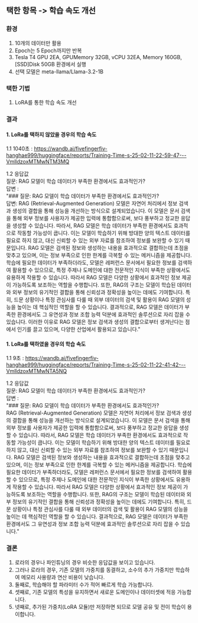 ## 택한 항목 -> 학습 속도 개선

### 환경
1. 10개의 데이터만 활용
2. Epoch는 5 Epoch까지만 반복
3. Tesla T4 GPU 2EA, GPUMemory 32GB, vCPU 32EA, Memory 160GB, [SSD]Disk 50GB 환경에서 실행
4. 선택 모델은 meta-llama/Llama-3.2-1B

### 택한 기법
1. LoRA를 통한 학습 속도 개선

### 결과
#### 1. LoRa를 택하지 않았을 경우의 학습 속도
1.1 1040초 : https://wandb.ai/fivefingerfiv-hanghae999/huggingface/reports/Training-Time-s-25-02-11-22-59-47---VmlldzoxMTMwNTM3MQ

1.2 응답값  
질문: RAG 모델이 학습 데이터가 부족한 환경에서도 효과적인가?  
답변 :   
"### 질문: RAG 모델이 학습 데이터가 부족한 환경에서도 효과적인가?  
답변: RAG (Retrieval-Augmented Generation) 모델은 자연어 처리에서 정보 검색과 생성의 결합을 통해 성능을 개선하는 방식으로 설계되었습니다. 이 모델은 문서 검색을 통해 외부 정보를 사용자가 제공한 입력에 통합함으로써, 보다 풍부하고 정교한 응답을 생성할 수 있습니다. 따라서, RAG 모델은 학습 데이터가 부족한 환경에서도 효과적으로 작동할 가능성이 큽니다. 이는 모델이 학습하기 위해 방대한 양의 텍스트 데이터를 필요로 하지 않고, 대신 신뢰할 수 있는 외부 자료를 참조하여 정보를 보완할 수 있기 때문입니다.
 RAG 모델은 검색된 정보와 생성하는 내용을 효과적으로 결합하는데 초점을 맞추고 있으며, 이는 정보 부족으로 인한 한계를 극복할 수 있는 메커니즘을 제공합니다. 학습에 필요한 데이터가 부족하더라도, 모델은 레퍼런스 문서에서 필요한 정보를 검색하여 활용할 수 있으므로, 특정 주제나 도메인에 대한 전문적인 지식이 부족한 상황에서도 유용하게 작용할 수 있습니다. 따라서 RAG 모델은 다양한 상황에서 효과적인 정보 제공이 가능하도록 보조하는 역할을 수행합니다.
 또한, RAG의 구조는 모델이 학습된 데이터와 외부 정보의 유기적인 결합을 통해 신뢰성과 정확성을 높이는 데에도 기여합니다. 특히, 드문 상황이나 특정 관심사를 다룰 때 외부 데이터의 검색 및 활용이 RAG 모델의 성능을 높이는 데 핵심적인 역할을 할 수 있습니다. 결과적으로, RAG 모델은 데이터가 부족한 환경에서도 그 유연성과 정보 조합 능력 덕분에 효과적인 솔루션으로 자리 잡을 수 있습니다. 이러한 이유로 RAG 모델은 정보 검색과 생성의 결합으로부터 생겨난다는 점에서 인기를 끌고 있으며, 다양한 산업에서 활용되고 있습니다."

#### 1. LoRa를 택하였을 경우의 학습 속도
1.1 9초 : https://wandb.ai/fivefingerfiv-hanghae999/huggingface/reports/Training-Time-s-25-02-11-22-41-42---VmlldzoxMTMwNTA5NQ

1.2 응답값  
질문: RAG 모델이 학습 데이터가 부족한 환경에서도 효과적인가?  
답변 :  
"### 질문: RAG 모델이 학습 데이터가 부족한 환경에서도 효과적인가?  
RAG (Retrieval-Augmented Generation) 모델은 자연어 처리에서 정보 검색과 생성의 결합을 통해 성능을 개선하는 방식으로 설계되었습니다. 이 모델은 문서 검색을 통해 외부 정보를 사용자가 제공한 입력에 통합함으로써, 보다 풍부하고 정교한 응답을 생성할 수 있습니다. 따라서, RAG 모델은 학습 데이터가 부족한 환경에서도 효과적으로 작동할 가능성이 큽니다. 이는 모델이 학습하기 위해 방대한 양의 텍스트 데이터를 필요로 하지 않고, 대신 신뢰할 수 있는 외부 자료를 참조하여 정보를 보완할 수 있기 때문입니다.
 RAG 모델은 검색된 정보와 생성하는 내용을 효과적으로 결합하는데 초점을 맞추고 있으며, 이는 정보 부족으로 인한 한계를 극복할 수 있는 메커니즘을 제공합니다. 학습에 필요한 데이터가 부족하더라도, 모델은 레퍼런스 문서에서 필요한 정보를 검색하여 활용할 수 있으므로, 특정 주제나 도메인에 대한 전문적인 지식이 부족한 상황에서도 유용하게 작용할 수 있습니다. 따라서 RAG 모델은 다양한 상황에서 효과적인 정보 제공이 가능하도록 보조하는 역할을 수행합니다.
 또한, RAG의 구조는 모델이 학습된 데이터와 외부 정보의 유기적인 결합을 통해 신뢰성과 정확성을 높이는 데에도 기여합니다. 특히, 드문 상황이나 특정 관심사를 다룰 때 외부 데이터의 검색 및 활용이 RAG 모델의 성능을 높이는 데 핵심적인 역할을 할 수 있습니다. 결과적으로, RAG 모델은 데이터가 부족한 환경에서도 그 유연성과 정보 조합 능력 덕분에 효과적인 솔루션으로 자리 잡을 수 있습니다."

### 결론 
1. 로라의 경우나 파인튜닝의 경우 비슷한 응답값을 보이고 있습니다.
2. 그러나 로라의 경우, 기존 모델의 가중치를 동결하고, 소수의 추가 가중치만 학습하여 메모리 사용량과 연산 비용이 낮습니다.
3. 둘째로, 학습해야 할 파라미터 수가 적어 빠르게 학습 가능합니다.
4. 셋째로, 기존 모델의 특성을 유지하면서 새로운 도메인이나 데이터셋에 적응 가능합니다.
5. 넷째로, 추가된 가중치(LoRA 모듈)만 저장하면 되므로 모델 공유 및 전이 학습이 용이합니다.

